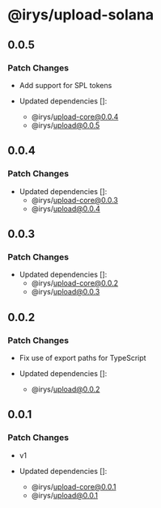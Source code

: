 # @irys/upload-solana

## 0.0.5

### Patch Changes

- Add support for SPL tokens

- Updated dependencies []:
  - @irys/upload-core@0.0.4
  - @irys/upload@0.0.5

## 0.0.4

### Patch Changes

- Updated dependencies []:
  - @irys/upload-core@0.0.3
  - @irys/upload@0.0.4

## 0.0.3

### Patch Changes

- Updated dependencies []:
  - @irys/upload-core@0.0.2
  - @irys/upload@0.0.3

## 0.0.2

### Patch Changes

- Fix use of export paths for TypeScript

- Updated dependencies []:
  - @irys/upload@0.0.2

## 0.0.1

### Patch Changes

- v1

- Updated dependencies []:
  - @irys/upload-core@0.0.1
  - @irys/upload@0.0.1
